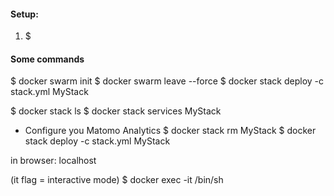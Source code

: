 #### Setup:

1. $

#### Some commands

$ docker swarm init
$ docker swarm leave --force
$ docker stack deploy -c stack.yml MyStack

$ docker stack ls
$ docker stack services MyStack

- Configure you Matomo Analytics
  $ docker stack rm MyStack
  $ docker stack deploy -c stack.yml MyStack

in browser: localhost

(it flag = interactive mode)
$ docker exec -it <dockerId or name> /bin/sh
